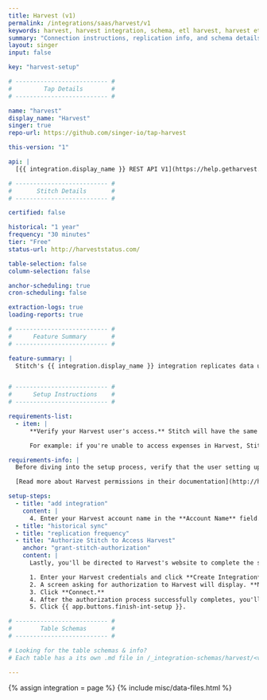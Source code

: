 ```yaml
---
title: Harvest (v1)
permalink: /integrations/saas/harvest/v1
keywords: harvest, harvest integration, schema, etl harvest, harvest etl, harvest schema
summary: "Connection instructions, replication info, and schema details for Stitch's Harvest integration."
layout: singer
input: false

key: "harvest-setup"

# -------------------------- #
#         Tap Details        #
# -------------------------- #

name: "harvest"
display_name: "Harvest"
singer: true
repo-url: https://github.com/singer-io/tap-harvest

this-version: "1"

api: |
  [{{ integration.display_name }} REST API V1](https://help.getharvest.com/api-v1/){:target="new"}

# -------------------------- #
#       Stitch Details       #
# -------------------------- #

certified: false

historical: "1 year"
frequency: "30 minutes"
tier: "Free"
status-url: http://harveststatus.com/

table-selection: false
column-selection: false

anchor-scheduling: true
cron-scheduling: false

extraction-logs: true
loading-reports: true

# -------------------------- #
#      Feature Summary       #
# -------------------------- #

feature-summary: |
  Stitch's {{ integration.display_name }} integration replicates data using the {{ integration.api | flatify | strip }}. Refer to the [Schema](#schema) section for a list of objects available for replication.


# -------------------------- #
#      Setup Instructions    #
# -------------------------- #

requirements-list:
  - item: |
      **Verify your Harvest user's access.** Stitch will have the same permissions as the user setting up the integration. This means Stitch will only be able to access the same objects and data as the authorizing user.

      For example: if you're unable to access expenses in Harvest, Stitch will be unable to replicate expense data.

requirements-info: |
  Before diving into the setup process, verify that the user setting up the integration has access to all the objects - such as expenses - that you want to replicate.

  [Read more about Harvest permissions in their documentation](http://help.getharvest.com/harvest/team/overview/new-permissions/).

setup-steps:
  - title: "add integration"
    content: |
      4. Enter your Harvest account name in the **Account Name** field. For example: if your Harvest account URL is `stitch.harvestapp.com`, you'd enter `stitch` in this field.
  - title: "historical sync"
  - title: "replication frequency"
  - title: "Authorize Stitch to Access Harvest"
    anchor: "grant-stitch-authorization"
    content: |
      Lastly, you'll be directed to Harvest's website to complete the setup.

      1. Enter your Harvest credentials and click **Create Integration**.
      2. A screen asking for authorization to Harvest will display. **Note that Stitch will only ever read your data.**
      3. Click **Connect.**
      4. After the authorization process successfully completes, you'll be redirected back to Stitch.
      5. Click {{ app.buttons.finish-int-setup }}.

# -------------------------- #
#        Table Schemas       #
# -------------------------- #

# Looking for the table schemas & info?
# Each table has a its own .md file in /_integration-schemas/harvest/<version>

---
```

{% assign integration = page %}
{% include misc/data-files.html %}
